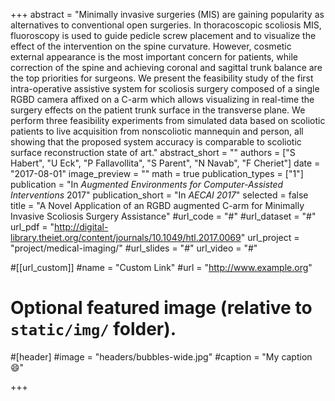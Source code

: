 +++
abstract = "Minimally invasive surgeries (MIS) are gaining popularity as alternatives to conventional open surgeries. In thoracoscopic scoliosis MIS, fluoroscopy is used to guide pedicle screw placement and to visualize the effect of the intervention on the spine curvature. However, cosmetic external appearance is the most important concern for patients, while correction of the spine and achieving coronal and sagittal trunk balance are the top priorities for surgeons. We present the feasibility study of the first intra-operative assistive system for scoliosis surgery composed of a single RGBD camera affixed on a C-arm which allows visualizing in real-time the surgery effects on the patient trunk surface in the transverse plane. We perform three feasibility experiments from simulated data based on scoliotic patients to live acquisition from nonscoliotic mannequin and person, all showing that the proposed system accuracy is comparable to scoliotic surface reconstruction state of art."
abstract_short = ""
authors = ["S Habert", "U Eck", "P Fallavollita", "S Parent", "N Navab", "F Cheriet"]
date = "2017-08-01"
image_preview = ""
math = true
publication_types = ["1"]
publication = "In *Augmented Environments for Computer-Assisted Interventions* 2017"
publication_short = "In *AECAI 2017*"
selected = false
title = "A Novel Application of an RGBD augmented C-arm for Minimally Invasive Scoliosis Surgery Assistance"
#url_code = "#"
#url_dataset = "#"
url_pdf = "http://digital-library.theiet.org/content/journals/10.1049/htl.2017.0069"
url_project = "project/medical-imaging/"
#url_slides = "#"
url_video = "#"

#[[url_custom]]
#name = "Custom Link"
#url = "http://www.example.org"

# Optional featured image (relative to `static/img/` folder).
#[header]
#image = "headers/bubbles-wide.jpg"
#caption = "My caption :smile:"

+++


